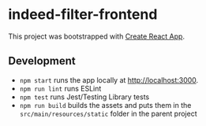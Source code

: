 # indeed-filter-frontend

This project was bootstrapped with [Create React App](https://github.com/facebook/create-react-app).

## Development

* `npm start` runs the app locally at [http://localhost:3000](http://localhost:3000).
* `npm run lint` runs ESLint
* `npm test` runs Jest/Testing Library tests
* `npm run build` builds the assets and puts them in the `src/main/resources/static` folder in the parent project
